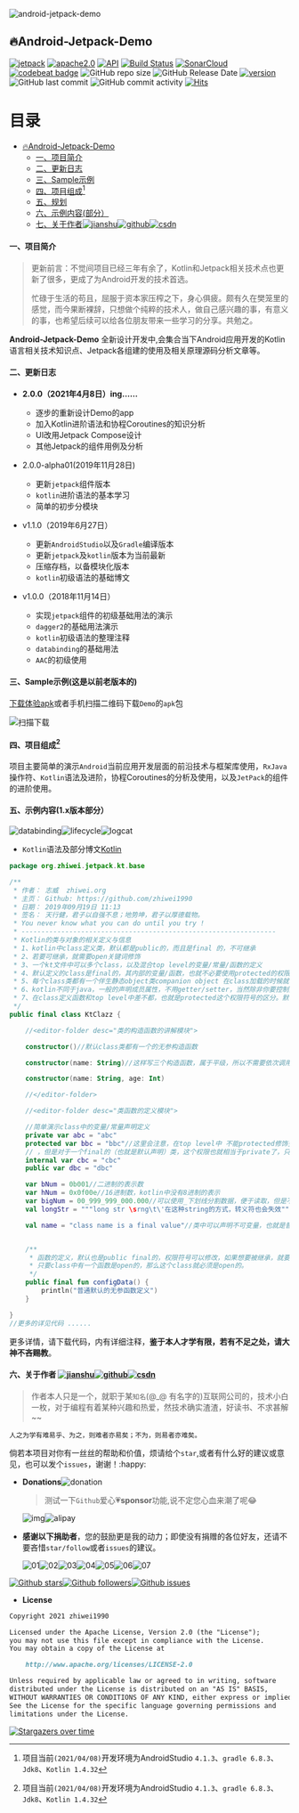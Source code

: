 ![android-jetpack-demo](./images/hero.svg)

## 🔥Android-Jetpack-Demo

[![jetpack](https://img.shields.io/badge/志威-Jetpack-brightgreen.svg)](https://developer.android.com/jetpack/) [![apache2.0](https://img.shields.io/badge/license-apache2.0-brightgreen.svg)](./LICENSE) 
[![API](https://img.shields.io/badge/API-21%2B-brightgreen.svg?style=flat)](https://android-arsenal.com/api?level=21) [![Build Status](https://travis-ci.org/zhiwei1990/android-jetpack-demo.svg?branch=master)](https://travis-ci.org/zhiwei1990/android-jetpack-demo) [![SonarCloud](https://sonarcloud.io/api/project_badges/measure?project=zhiwei1990_android-jetpack-demo&metric=alert_status)](https://sonarcloud.io/dashboard?id=zhiwei1990_android-jetpack-demo) [![codebeat badge](https://codebeat.co/badges/cf8fdfb4-2716-4494-9a72-b1727a8d5805)](https://codebeat.co/projects/github-com-zhiwei1990-android-jetpack-demo-master) ![GitHub repo size](https://img.shields.io/github/repo-size/zhiwei1990/android-jetpack-demo.svg?style=flat-square) ![GitHub Release Date](https://img.shields.io/github/release-date/zhiwei1990/android-jetpack-demo.svg?color=orange&style=flat-square) [![version](https://img.shields.io/github/release/zhiwei1990/android-jetpack-demo.svg)](https://github.com/zhiwei1990/android-jetpack-demo/releases) ![GitHub last commit](https://img.shields.io/github/last-commit/zhiwei1990/android-jetpack-demo.svg?style=flat-square) ![GitHub commit activity](https://img.shields.io/github/commit-activity/m/zhiwei1990/android-jetpack-demo.svg?style=flat-square) [![Hits](https://hits.seeyoufarm.com/api/count/incr/badge.svg?url=https%3A%2F%2Fgithub.com%2Fzhiwei1990%2Fandroid-jetpack-demo&count_bg=%2379C83D&title_bg=%23555555&icon=&icon_color=%23E7E7E7&title=hits&edge_flat=false)](https://hits.seeyoufarm.com)


目录
=================

* [<g-emoji class="g-emoji" alias="fire" fallback-src="https://github.githubassets.com/images/icons/emoji/unicode/1f525.png">🔥</g-emoji>Android-Jetpack-Demo]()
	* [一、项目简介]()
	* [二、更新日志]()
	* [三、Sample示例]()
	* [四、项目组成[^1]]()
	* [五、规划]()
	* [六、示例内容(部分）]()
	* [七、关于作者]()[![jianshu](./images/jianshu.svg)](https://www.jianshu.com/u/72294e6848c0)[![github](./images/github.svg)](https://github.com/zhiwei1990)[![csdn](./images/csdn.svg)](https://blog.csdn.net/zhiwei9001)

####  一、项目简介

> 更新前言：不觉间项目已经三年有余了，Kotlin和Jetpack相关技术点也更新了很多，更成了为Android开发的技术首选。
>
> 忙碌于生活的苟且，屈服于资本家压榨之下，身心俱疲。颇有久在樊笼里的感觉，而今果断裸辞，只想做个纯粹的技术人，做自己感兴趣的事，有意义的事，也希望后续可以给各位朋友带来一些学习的分享。共勉之。

**Android-Jetpack-Demo** 全新设计开发中,会集合当下Android应用开发的Kotlin语言相关技术知识点、Jetpack各组建的使用及相关原理源码分析文章等。

#### 二、更新日志

- **2.0.0（2021年4月8日）ing……**
  - 逐步的重新设计Demo的app
  - 加入Kotlin进阶语法和协程Coroutines的知识分析
  - UI改用Jetpack Compose设计
  - 其他Jetpack的组件用例及分析

- 2.0.0-alpha01(2019年11月28日)
  - 更新`jetpack`组件版本
  - `kotlin`进阶语法的基本学习
  - 简单的初步分模块

- v1.1.0（2019年6月27日）
  - 更新`AndroidStudio`以及`Gradle`编译版本
  - 更新`jetpack`及`kotlin`版本为当前最新
  - 压缩存档，以备模块化版本
  - `kotlin`初级语法的基础博文
- v1.0.0（2018年11月14日）
  - 实现`jetpack`组件的初级基础用法的演示
  - `dagger2`的基础用法演示
  - `kotlin`初级语法的整理注释
  - `databinding`的基础用法
  - `AAC`的初级使用

#### 三、Sample示例(这是以前老版本的)

[下载体验apk](https://raw.githubusercontent.com/zhiwei1990/android-jetpack-demo/master/apk/app-release.apk)或者手机扫描二维码下载`Demo`的`apk`包

![扫描下载](./images/QR_Jetpack.png)

#### 四、项目组成[^1]

项目主要简单的演示`Android`当前应用开发层面的前沿技术与框架库使用，`RxJava`操作符、`Kotlin`语法及进阶，协程Coroutines的分析及使用，以及`JetPack`的组件的进阶使用。

#### 五、示例内容(1.x版本部分）

![databinding](./images/databinding.png)![lifecycle](./images/lifecycle.png)![logcat](./images/logcat.png)

- `Kotlin`语法及部分博文[Kotlin](https://www.jianshu.com/p/bdbe2ab6e9b2)

```kotlin
package org.zhiwei.jetpack.kt.base

/**
 * 作者： 志威  zhiwei.org
 * 主页： Github: https://github.com/zhiwei1990
 * 日期： 2019年09月19日 11:13
 * 签名： 天行健，君子以自强不息；地势坤，君子以厚德载物。
 * You never know what you can do until you try !
 * ----------------------------------------------------------------
 * Kotlin的类与对象的相关定义与信息
 * 1、kotlin中class定义类，默认都是public的，而且是final 的，不可继承
 * 2、若要可继承，就需要open关键词修饰
 * 3、一个kt文件中可以多个class，以及混合top level的变量/常量/函数的定义
 * 4、默认定义的class是final的，其内部的变量/函数，也就不必要使用protected的权限，其作用也就相当于private了。
 * 5、每个class类都有一个伴生静态object类companion object 在class加载的时候就初始化了，作为类的静态成员存在。（object类，自身是没有伴生类的）
 * 6、kotlin不同于java，一般的声明成员属性，不用getter/setter，当然除非你要控制只能getter不能setter，那样就需要重写
 * 7、在class定义函数和top level中差不都，也就是protected这个权限符号的区分。默认函数也是final的。
 */
public final class KtClazz {

    //<editor-folder desc="类的构造函数的讲解模块">

    constructor()//默认class类都有一个的无参构造函数

    constructor(name: String)//这样写三个构造函数，属于平级，所以不需要依次调用。倘若在上面class KtClazz后添加了构造函数

    constructor(name: String, age: Int)

    //</editor-folder>

    //<editor-folder desc="类函数的定义模块">

    //简单演示class中的变量/常量声明定义
    private var abc = "abc"
    protected var bbc = "bbc"//这里会注意，在top level中 不能protected修饰变量，函数的定义，class中可以
    // ，但是对于一个final的（也就是默认声明）类，这个权限也就相当于private了，只有对于open的class，protected的变量，才能被子类操作
    internal var cbc = "cbc"
    public var dbc = "dbc"

    var bNum = 0b001//二进制的表示数
    var hNum = 0x0f00e//16进制数，kotlin中没有8进制的表示
    var bigNum = 00_999_999_000.000//可以使用_下划线分割数据，便于读取，但是不会影响实际数值
    val longStr = """long str \srng\t\'在这种string的方式，转义符也会失效"""

    val name = "class name is a final value"//类中可以声明不可变量，也就是普通常量，但是不是static的静态的，如果声明静态需要在其伴生对象中


    /**
     * 函数的定义，默认也是public final的，权限符号可以修改，如果想要被继承，就要用open修饰
     * 只要class中有一个函数是open的，那么这个class就必须是open的。
     */
    public final fun configData() {
        println("普通默认的无参函数定义")
    }

}
//更多的详见代码 ......
```

更多详情，请下载代码，内有详细注释，**鉴于本人才学有限，若有不足之处，请大神不吝赐教**。

#### 六、关于作者 [![jianshu](./images/jianshu.svg)](https://www.jianshu.com/u/72294e6848c0)[![github](./images/github.svg)](https://github.com/zhiwei1990)[![csdn](./images/csdn.svg)](https://blog.csdn.net/zhiwei9001)

> 作者本人只是一个，就职于某`知名`(@_@ 有名字的)互联网公司的，技术小白一枚，对于编程有着某种兴趣和热爱，然技术确实渣渣，好读书、不求甚解~~

`人之为学有难易乎、为之，则难者亦易矣；不为，则易者亦难矣。`

倘若本项目对你有一丝丝的帮助和价值，烦请给个`star`,或者有什么好的建议或意见，也可以发个`issues`，谢谢！:happy:

- **Donations**![donation](./images/donation.svg)

  > 测试一下`Github`爱心💗**sponsor**功能,说不定您心血来潮了呢😂

  ![img](./images/admireCode.png)![alipay](./images/alipay2QR.png)
  
- **感谢以下捐助者**，您的鼓励更是我的动力；即使没有捐赠的各位好友，还请不要吝惜`star/follow`或者`issues`的建议。

  ![01](./images/admire/01.jpg)![02](./images/admire/02.jpg)![03](./images/admire/03.jpg)![04](./images/admire/04.jpg)![05](./images/admire/05.jpg)![06](./images/admire/06.jpg)![07](./images/admire/07.jpg)

[![Github stars](https://img.shields.io/github/stars/zhiwei1990/android-jetpack-demo.svg?style=social&label=star)](https://github.com/zhiwei1990/android-jetpack-demo)[![Github followers](https://img.shields.io/github/followers/zhiwei1990.svg?style=social&label=follow)](https://github.com/zhiwei1990/android-jetpack-demo)[![Github issues](https://img.shields.io/github/issues/zhiwei1990/android-jetpack-demo.svg?style=social&label=issues)](https://github.com/zhiwei1990/android-jetpack-demo)

- **License**

```markdown
Copyright 2021 zhiwei1990

Licensed under the Apache License, Version 2.0 (the "License");
you may not use this file except in compliance with the License.
You may obtain a copy of the License at

	http://www.apache.org/licenses/LICENSE-2.0

Unless required by applicable law or agreed to in writing, software
distributed under the License is distributed on an "AS IS" BASIS,
WITHOUT WARRANTIES OR CONDITIONS OF ANY KIND, either express or implied.
See the License for the specific language governing permissions and
limitations under the License.
```

[![Stargazers over time](https://starchart.cc/zhiwei1990/android-jetpack-demo.svg)](https://starchart.cc/zhiwei1990/android-jetpack-demo)

[^1]: 项目当前`(2021/04/08)`开发环境为AndroidStudio `4.1.3`、`gradle 6.8.3`、  `Jdk8`、`Kotlin 1.4.32`

